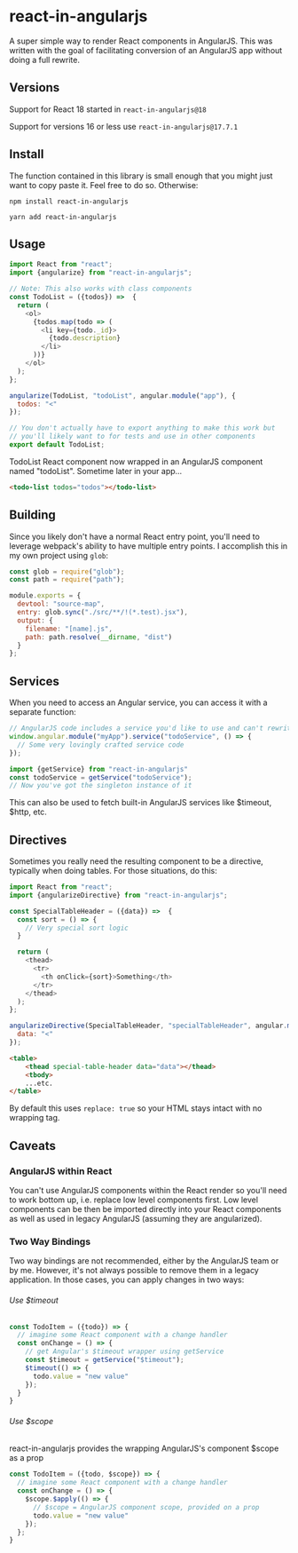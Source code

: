 # react-in-angularjs

A super simple way to render React components in AngularJS. This was written with the goal of
facilitating conversion of an AngularJS app without doing a full rewrite. 

## Versions

Support for React 18 started in `react-in-angularjs@18`

Support for versions 16 or less use `react-in-angularjs@17.7.1`

## Install
The function contained in this library is small enough that you might just want to copy paste it. 
Feel free to do so. Otherwise:

`npm install react-in-angularjs`

`yarn add react-in-angularjs`

## Usage

```js
import React from "react";
import {angularize} from "react-in-angularjs";

// Note: This also works with class components
const TodoList = ({todos}) =>  {
  return (
    <ol>
      {todos.map(todo => (
        <li key={todo._id}>
          {todo.description}
        </li>
      ))}
    </ol>
  );
};

angularize(TodoList, "todoList", angular.module("app"), {
  todos: "<"	
});

// You don't actually have to export anything to make this work but
// you'll likely want to for tests and use in other components
export default TodoList;
```

TodoList React component now wrapped in an AngularJS component named "todoList". Sometime later in your app...

```html
<todo-list todos="todos"></todo-list>
```

## Building

Since you likely don't have a normal React entry point, you'll need to leverage webpack's 
ability to have multiple entry points. I accomplish this in my own project using `glob`:

```js
const glob = require("glob");
const path = require("path");

module.exports = {
  devtool: "source-map",
  entry: glob.sync("./src/**/!(*.test).jsx"),
  output: {
    filename: "[name].js",
    path: path.resolve(__dirname, "dist") 
  }
};
```

## Services 

When you need to access an Angular service, you can access it with a separate function:

```js
// AngularJS code includes a service you'd like to use and can't rewrite yet:
window.angular.module("myApp").service("todoService", () => {
  // Some very lovingly crafted service code
});

import {getService} from "react-in-angularjs"
const todoService = getService("todoService");
// Now you've got the singleton instance of it
```

This can also be used to fetch built-in AngularJS services like $timeout, $http, etc.

## Directives

Sometimes you really need the resulting component to be a directive, typically
when doing tables. For those situations, do this:

```js
import React from "react";
import {angularizeDirective} from "react-in-angularjs";

const SpecialTableHeader = ({data}) =>  {
  const sort = () => {
    // Very special sort logic
  } 

  return (  
    <thead>
      <tr>
        <th onClick={sort}>Something</th>
      </tr>
    </thead>
  );
};

angularizeDirective(SpecialTableHeader, "specialTableHeader", angular.module("app"), {
  data: "<"	
});
```

```html
<table>
    <thead special-table-header data="data"></thead>
    <tbody>
    ...etc.
</table>
```

By default this uses `replace: true` so your HTML stays intact with no wrapping
tag.

## Caveats

### AngularJS within React

You can't use AngularJS components within the React render so you'll need to work bottom up, i.e. 
replace low level components first. Low level components can be then be imported directly into
your React components as well as used in legacy AngularJS (assuming they are angularized).

### Two Way Bindings

Two way bindings are not recommended, either by the AngularJS team or by me. However, it's not always possible to
remove them in a legacy application. In those cases, you can apply changes in two ways:

###### Use $timeout

```js
const TodoItem = ({todo}) => {
  // imagine some React component with a change handler
  const onChange = () => {
    // get Angular's $timeout wrapper using getService
    const $timeout = getService("$timeout"); 
    $timeout(() => {
      todo.value = "new value"
    });
  }	
}
```

###### Use $scope

react-in-angularjs provides the wrapping AngularJS's component $scope as a prop

```js
const TodoItem = ({todo, $scope}) => {
  // imagine some React component with a change handler
  const onChange = () => {
    $scope.$apply(() => {
      // $scope = AngularJS component scope, provided on a prop
      todo.value = "new value"
    });
  };
}
```